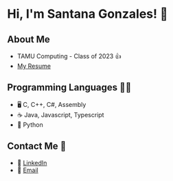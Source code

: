 # Hi, I'm Santana Gonzales! 👋

## About Me
- TAMU Computing - Class of 2023 👍
- [My Resume](https://github.com/santanag1223/Resume/blob/main/Resume%20-%20Gonzales%2C%20Santana.pdf)

## Programming Languages 👨‍💻
- 🖥 C, C++, C#, Assembly
- :coffee: Java, Javascript, Typescript
- 🐍 Python

## Contact Me 📲
- 🔗 [LinkedIn](https://www.linkedin.com/in/santana-gonzales-990621191/)
- 📧 [Email](mailto:santanag1223@gmail.com)
